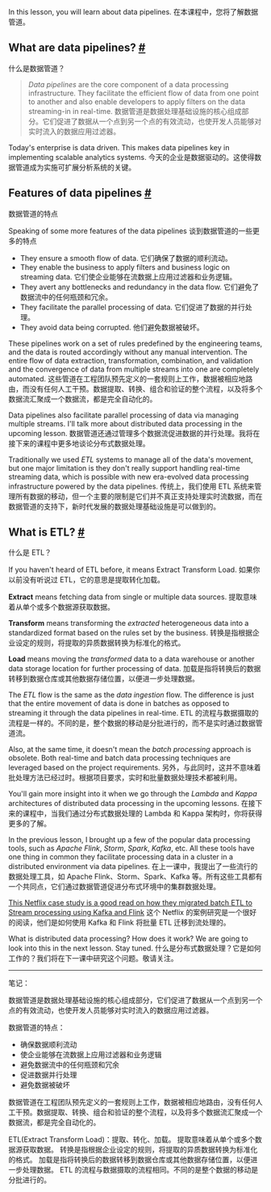 In this lesson, you will learn about data pipelines.
在本课程中，您将了解数据管道。

## What are data pipelines? [#](https://www.educative.io/courses/web-application-software-architecture-101/NEGQ8PPMDjN#What-are-data-pipelines?)
什么是数据管道？
> _Data pipelines_ are the core component of a data processing infrastructure. They facilitate the efficient flow of data from one point to another and also enable developers to apply filters on the data streaming-in in real-time.
> 数据管道是数据处理基础设施的核心组成部分。它们促进了数据从一个点到另一个点的有效流动，也使开发人员能够对实时流入的数据应用过滤器。

Today's enterprise is data driven. This makes data pipelines key in implementing scalable analytics systems.
今天的企业是数据驱动的。这使得数据管道成为实施可扩展分析系统的关键。

## Features of data pipelines [#](https://www.educative.io/courses/web-application-software-architecture-101/NEGQ8PPMDjN#Features-of-data-pipelines)
数据管道的特点

Speaking of some more features of the data pipelines
谈到数据管道的一些更多的特点

- They ensure a smooth flow of data.
它们确保了数据的顺利流动。
- They enable the business to apply filters and business logic on streaming data.
它们使企业能够在流数据上应用过滤器和业务逻辑。
- They avert any bottlenecks and redundancy in the data flow.
它们避免了数据流中的任何瓶颈和冗余。
- They facilitate the parallel processing of data.
它们促进了数据的并行处理。
- They avoid data being corrupted.
他们避免数据被破坏。

These pipelines work on a set of rules predefined by the engineering teams, and the data is routed accordingly without any manual intervention. The entire flow of data extraction, transformation, combination, and validation and the convergence of data from multiple streams into one are completely automated.
这些管道在工程团队预先定义的一套规则上工作，数据被相应地路由，而没有任何人工干预。数据提取、转换、组合和验证的整个流程，以及将多个数据流汇聚成一个数据流，都是完全自动化的。

Data pipelines also facilitate parallel processing of data via managing multiple streams. I'll talk more about distributed data processing in the upcoming lesson.
数据管道还通过管理多个数据流促进数据的并行处理。我将在接下来的课程中更多地谈论分布式数据处理。

Traditionally we used _ETL_ systems to manage all of the data's movement, but one major limitation is they don't really support handling real-time streaming data, which is possible with new era-evolved data processing infrastructure powered by the data pipelines.
传统上，我们使用 ETL 系统来管理所有数据的移动，但一个主要的限制是它们并不真正支持处理实时流数据，而在数据管道的支持下，新时代发展的数据处理基础设施是可以做到的。

## What is ETL? [#](https://www.educative.io/courses/web-application-software-architecture-101/NEGQ8PPMDjN#What-is-ETL?)
什么是 ETL？

If you haven't heard of ETL before, it means Extract Transform Load.
如果你以前没有听说过 ETL，它的意思是提取转化加载。

**Extract** means fetching data from single or multiple data sources.
提取意味着从单个或多个数据源获取数据。

**Transform** means transforming the _extracted_ heterogeneous data into a standardized format based on the rules set by the business.
转换是指根据企业设定的规则，将提取的异质数据转换为标准化的格式。

**Load** means moving the _transformed_ data to a data warehouse or another data storage location for further processing of data.
加载是指将转换后的数据转移到数据仓库或其他数据存储位置，以便进一步处理数据。

The _ETL_ flow is the same as the _data ingestion_ flow. The difference is just that the entire movement of data is done in batches as opposed to streaming it through the data pipelines in real-time.
ETL 的流程与数据摄取的流程是一样的。不同的是，整个数据的移动是分批进行的，而不是实时通过数据管道流。

Also, at the same time, it doesn't mean the _batch processing_ approach is obsolete. Both real-time and batch data processing techniques are leveraged based on the project requirements.
另外，与此同时，这并不意味着批处理方法已经过时。根据项目要求，实时和批量数据处理技术都被利用。

You'll gain more insight into it when we go through the _Lambda_ and _Kappa_ architectures of distributed data processing in the upcoming lessons.
在接下来的课程中，当我们通过分布式数据处理的 Lambda 和 Kappa 架构时，你将获得更多的了解。

In the previous lesson, I brought up a few of the popular data processing tools, such as _Apache Flink_, _Storm_, _Spark_, _Kafka_, etc. All these tools have one thing in common they facilitate processing data in a cluster in a distributed environment via data pipelines.
在上一课中，我提出了一些流行的数据处理工具，如 Apache Flink、Storm、Spark、Kafka 等。所有这些工具都有一个共同点，它们通过数据管道促进分布式环境中的集群数据处理。

 [This Netflix case study is a good read on how they migrated batch ETL to Stream processing using Kafka and Flink](https://www.infoq.com/articles/netflix-migrating-stream-processing/)
这个 Netflix 的案例研究是一个很好的阅读，他们是如何使用 Kafka 和 Flink 将批量 ETL 迁移到流处理的。

What is distributed data processing? How does it work? We are going to look into this in the next lesson. Stay tuned.
什么是分布式数据处理？它是如何工作的？我们将在下一课中研究这个问题。敬请关注。

---

笔记：

数据管道是数据处理基础设施的核心组成部分，它们促进了数据从一个点到另一个点的有效流动，也使开发人员能够对实时流入的数据应用过滤器。

数据管道的特点：
- 确保数据顺利流动
- 使企业能够在流数据上应用过滤器和业务逻辑
- 避免数据流中的任何瓶颈和冗余
- 促进数据并行处理
- 避免数据被破坏

数据管道在工程团队预先定义的一套规则上工作，数据被相应地路由，没有任何人工干预。数据提取、转换、组合和验证的整个流程，以及将多个数据流汇聚成一个数据流，都是完全自动化的。

ETL(Extract Transform Load)：提取、转化、加载。
提取意味着从单个或多个数据源获取数据。
转换是指根据企业设定的规则，将提取的异质数据转换为标准化的格式。
加载是指将转换后的数据转移到数据仓库或其他数据存储位置，以便进一步处理数据。
ETL 的流程与数据摄取的流程相同。不同的是整个数据的移动是分批进行的。
